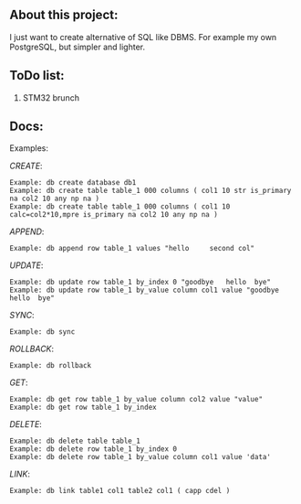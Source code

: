**About this project:**
-----------------------------------------------------
I just want to create alternative of SQL like DBMS. For example my own PostgreSQL, but simpler and lighter.

**ToDo list:**
-----------------------------------------------------
1) STM32 brunch </br>

**Docs:**
-----------------------------------------------------
Examples:

*CREATE*:
```
Example: db create database db1
Example: db create table table_1 000 columns ( col1 10 str is_primary na col2 10 any np na )
Example: db create table table_1 000 columns ( col1 10 calc=col2*10,mpre is_primary na col2 10 any np na )
```

*APPEND*:
```
Example: db append row table_1 values "hello     second col"
```

*UPDATE*:
```
Example: db update row table_1 by_index 0 "goodbye   hello  bye"
Example: db update row table_1 by_value column col1 value "goodbye   hello  bye"
```

*SYNC*:
```
Example: db sync
```

*ROLLBACK*:
```
Example: db rollback
```

*GET*:
```
Example: db get row table_1 by_value column col2 value "value"
Example: db get row table_1 by_index
```

*DELETE*:
```
Example: db delete table table_1
Example: db delete row table_1 by_index 0
Example: db delete row table_1 by_value column col1 value 'data'
```

*LINK*:
```
Example: db link table1 col1 table2 col1 ( capp cdel )
```
